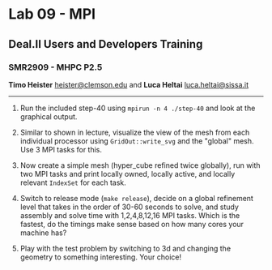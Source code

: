 #  Lab 09 - MPI
## Deal.II Users and Developers Training 
### SMR2909 - MHPC P2.5

**Timo Heister** <heister@clemson.edu> 
and
**Luca Heltai** <luca.heltai@sissa.it>

* * * * *

1. Run the included step-40 using ``mpirun -n 4 ./step-40`` and look at the
   graphical output.

2. Similar to shown in lecture, visualize the view of the mesh from each
   individual processor using ``GridOut::write_svg`` and the "global"
   mesh. Use 3 MPI tasks for this.

3. Now create a simple mesh (hyper_cube refined twice globally), run with two
   MPI tasks and print locally owned, locally active, and locally relevant
   ``IndexSet`` for each task.

4. Switch to release mode (``make release``), decide on a global refinement
   level that takes in the order of 30-60 seconds to solve, and study assembly
   and solve time with 1,2,4,8,12,16 MPI tasks. Which is the fastest, do the
   timings make sense based on how many cores your machine has?

5. Play with the test problem by switching to 3d and changing the geometry to
   something interesting. Your choice!

